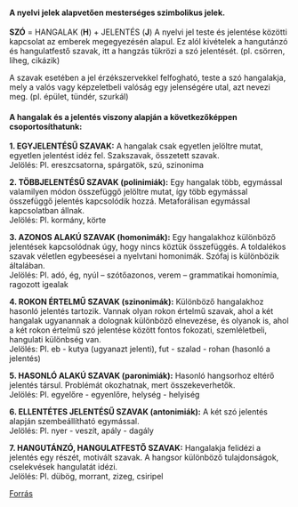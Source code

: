 #### A nyelvi jelek alapvetően mesterséges szimbolikus jelek.

**SZÓ** = HANGALAK (**H**) + JELENTÉS (**J**) A nyelvi jel teste és jelentése közötti kapcsolat az emberek megegyezésén alapul. Ez alól kivételek a hangutánzó és hangulatfestő szavak, itt a hangzás tükrözi a szó jelentését. (pl. csörren, liheg, cikázik)

A szavak esetében a jel érzékszervekkel felfogható, teste a szó hangalakja, mely a valós vagy képzeletbeli valóság egy jelenségére utal, azt nevezi meg. (pl. épület, tündér, szurkál)

#### A hangalak és a jelentés viszony alapján a következőképpen csoportosíthatunk:

**1. EGYJELENTÉSŰ SZAVAK:** A hangalak csak egyetlen jelöltre mutat, egyetlen jelentést idéz fel. Szakszavak, összetett szavak.  
Jelölés: Pl. ereszcsatorna, spárgatök, szú, szinonima

**2. TÖBBJELENTÉSŰ SZAVAK (polinimiák):** Egy hangalak több, egymással valamilyen módon összefüggő jelöltre mutat, így több egymással összefüggő jelentés kapcsolódik hozzá. Metaforálisan egymással kapcsolatban állnak.  
Jelölés: Pl. kormány, körte

**3. AZONOS ALAKÚ SZAVAK (homonimák):** Egy hangalakhoz különböző jelentések kapcsolódnak úgy, hogy nincs köztük összefüggés. A toldalékos szavak véletlen egybeesései a nyelvtani homonimák. Szófaj is különbözik általában.  
Jelölés: Pl. adó, ég, nyúl – szótőazonos, verem – grammatikai homonímia, ragozott igealak

**4. ROKON ÉRTELMŰ SZAVAK (szinonimák):** Különböző hangalakhoz hasonló jelentés tartozik. Vannak olyan rokon értelmű szavak, ahol a két hangalak ugyanannak a dolognak különböző elnevezése, és olyanok is, ahol a két rokon értelmű szó jelentése között fontos fokozati, szemléletbeli, hangulati különbség van.  
Jelölés: Pl. eb - kutya (ugyanazt jelenti), fut - szalad - rohan (hasonló a jelentés)

**5. HASONLÓ ALAKÚ SZAVAK (paronimiák):** Hasonló hangsorhoz eltérő jelentés társul. Problémát okozhatnak, mert összekeverhetők.  
Jelölés: Pl. egyelőre - egyenlőre, helység - helyiség

**6. ELLENTÉTES JELENTÉSŰ SZAVAK (antonimiák):** A két szó jelentés alapján szembeállítható egymással.  
Jelölés: Pl. nyer - veszít, apály - dagály

**7. HANGUTÁNZÓ, HANGULATFESTŐ SZAVAK:** Hangalakja felidézi a jelentés egy részét, motivált szavak. A hangsor különböző tulajdonságok, cselekvések hangulatát idézi.  
Jelölés: Pl. dübög, morrant, zizeg, csiripel

[Forrás](https://erettsegitetelek.com/2021/03/hangalak-es-jelentes-viszonya/)
